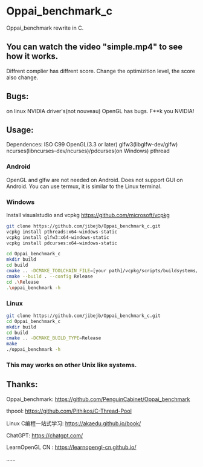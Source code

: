 # Oppai_benchmark_c

Oppai_benchmark rewrite in C.

## You can watch the video "simple.mp4" to see how it works.
Diffrent complier has diffrent score.
Change the optimizition level, the score also change.

## Bugs:
on linux NVIDIA driver's(not nouveau) OpenGL has bugs.
F**k you NVIDIA!

## Usage:


Dependences: ISO C99 OpenGL(3.3 or later) glfw3(libglfw-dev/glfw) ncurses(libncurses-dev/ncurses)/pdcurses(on Windows) pthread

### Android
OpenGL and glfw are not needed on Android.
Does not support GUI on Android.
You can use termux, it is similar to the Linux terminal.

### Windows

Install visualstudio and vcpkg https://github.com/microsoft/vcpkg

```bash
git clone https://github.com/jibejb/Oppai_benchmark_c.git
vcpkg install pthreads:x64-windows-static
vcpkg install glfw3:x64-windows-static
vcpkg install pdcurses:x64-windows-static

cd Oppai_benchmark_c
mkdir build
cd build
cmake .. -DCMAKE_TOOLCHAIN_FILE=[your path]/vcpkg/scripts/buildsystems/vcpkg.cmake -DVCPKG_TARGET_TRIPLET=x64-windows-static
cmake --build . --config Release
cd .\Release
.\oppai_benchmark -h
```

### Linux

```bash
git clone https://github.com/jibejb/Oppai_benchmark_c.git
cd Oppai_benchmark_c
mkdir build
cd build
cmake .. -DCMAKE_BUILD_TYPE=Release
make
./oppai_benchmark -h
```

### This may works on other Unix like systems.


## Thanks:
Oppai_benchmark: https://github.com/PenguinCabinet/Oppai_benchmark

thpool: https://github.com/Pithikos/C-Thread-Pool

Linux C编程一站式学习: https://akaedu.github.io/book/

ChatGPT: https://chatgpt.com/

LearnOpenGL CN : https://learnopengl-cn.github.io/

......

